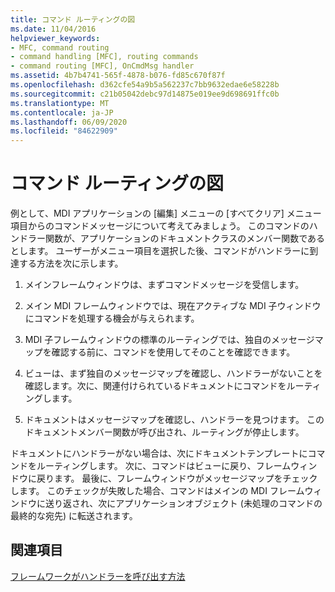 ```yaml
---
title: コマンド ルーティングの図
ms.date: 11/04/2016
helpviewer_keywords:
- MFC, command routing
- command handling [MFC], routing commands
- command routing [MFC], OnCmdMsg handler
ms.assetid: 4b7b4741-565f-4878-b076-fd85c670f87f
ms.openlocfilehash: d362cfe54a9b5a562237c7bb9632edae6e58228b
ms.sourcegitcommit: c21b05042debc97d14875e019ee9d698691ffc0b
ms.translationtype: MT
ms.contentlocale: ja-JP
ms.lasthandoff: 06/09/2020
ms.locfileid: "84622909"
---
```

# <a name="command-routing-illustration"></a>コマンド ルーティングの図

例として、MDI アプリケーションの [編集] メニューの [すべてクリア] メニュー項目からのコマンドメッセージについて考えてみましょう。 このコマンドのハンドラー関数が、アプリケーションのドキュメントクラスのメンバー関数であるとします。 ユーザーがメニュー項目を選択した後、コマンドがハンドラーに到達する方法を次に示します。

1. メインフレームウィンドウは、まずコマンドメッセージを受信します。

1. メイン MDI フレームウィンドウでは、現在アクティブな MDI 子ウィンドウにコマンドを処理する機会が与えられます。

1. MDI 子フレームウィンドウの標準のルーティングでは、独自のメッセージマップを確認する前に、コマンドを使用してそのことを確認できます。

1. ビューは、まず独自のメッセージマップを確認し、ハンドラーがないことを確認します。次に、関連付けられているドキュメントにコマンドをルーティングします。

1. ドキュメントはメッセージマップを確認し、ハンドラーを見つけます。 このドキュメントメンバー関数が呼び出され、ルーティングが停止します。

ドキュメントにハンドラーがない場合は、次にドキュメントテンプレートにコマンドをルーティングします。 次に、コマンドはビューに戻り、フレームウィンドウに戻ります。 最後に、フレームウィンドウがメッセージマップをチェックします。 このチェックが失敗した場合、コマンドはメインの MDI フレームウィンドウに送り返され、次にアプリケーションオブジェクト (未処理のコマンドの最終的な宛先) に転送されます。

## <a name="see-also"></a>関連項目

[フレームワークがハンドラーを呼び出す方法](how-the-framework-calls-a-handler.md)
